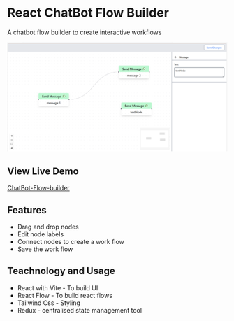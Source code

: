 # React ChatBot Flow Builder

A chatbot flow builder to create interactive workflows

![ChatBot Screenshots](public/chat_flow_builder.png)

## View Live Demo

[ChatBot-Flow-builder](https://chatbot-flow-builder-silk.vercel.app/)

## Features

- Drag and drop nodes
- Edit node labels
- Connect nodes to create a work flow
- Save the work flow

## Teachnology and Usage

- React with Vite - To build UI
- React Flow - To build react flows
- Tailwind Css - Styling
- Redux - centralised state management tool
